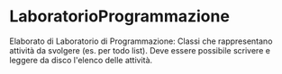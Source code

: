 # LaboratorioProgrammazione
Elaborato di Laboratorio di Programmazione: 
Classi che rappresentano attività da svolgere (es. per todo list). Deve essere possibile scrivere e leggere da disco l'elenco delle attività.
